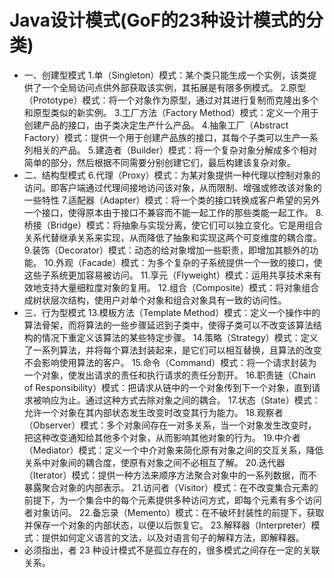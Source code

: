 # Java设计模式(GoF的23种设计模式的分类)
- 一、创建型模式
    1.单（Singleton）模式：某个类只能生成一个实例，该类提供了一个全局访问点供外部获取该实例，其拓展是有限多例模式。
    2.原型（Prototype）模式：将一个对象作为原型，通过对其进行复制而克隆出多个和原型类似的新实例。
    3.工厂方法（Factory Method）模式：定义一个用于创建产品的接口，由子类决定生产什么产品。
    4.抽象工厂（Abstract Factory）模式：提供一个用于创建产品族的接口，其每个子类可以生产一系列相关的产品。
    5.建造者（Builder）模式：将一个复杂对象分解成多个相对简单的部分，然后根据不同需要分别创建它们，最后构建该复杂对象。
- 二、结构型模式
    6.代理（Proxy）模式：为某对象提供一种代理以控制对象的访问。即客户端通过代理间接地访问该对象，从而限制、增强或修改该对象的一些特性
    7.适配器（Adapter）模式：将一个类的接口转换成客户希望的另外一个接口，使得原本由于接口不兼容而不能一起工作的那些类能一起工作。
    8.桥接（Bridge）模式：将抽象与实现分离，使它们可以独立变化。它是用组合关系代替继承关系来实现，从而降低了抽象和实现这两个可变维度的耦合度。
    9.装饰（Decorator）模式：动态的给对象增加一些职责，即增加其额外的功能。
    10.外观（Facade）模式：为多个复杂的子系统提供一个一致的接口，使这些子系统更加容易被访问。
    11.享元（Flyweight）模式：运用共享技术来有效地支持大量细粒度对象的复用。
    12.组合（Composite）模式：将对象组合成树状层次结构，使用户对单个对象和组合对象具有一致的访问性。
- 三、行为型模式
    13.模板方法（Template Method）模式：定义一个操作中的算法骨架，而将算法的一些步骤延迟到子类中，使得子类可以不改变该算法结构的情况下重定义该算法的某些特定步骤。
    14.策略（Strategy）模式：定义了一系列算法，并将每个算法封装起来，是它们可以相互替换，且算法的改变不会影响使用算法的客户。
    15.命令（Command）模式：将一个请求封装为一个对象，使发出请求的责任和执行请求的责任分割开。
    16.职责链（Chain of Responsibility）模式：把请求从链中的一个对象传到下一个对象，直到请求被响应为止。通过这种方式去除对象之间的耦合。
    17.状态（State）模式：允许一个对象在其内部状态发生改变时改变其行为能力。
    18.观察者（Observer）模式：多个对象间存在一对多关系，当一个对象发生改变时，把这种改变通知给其他多个对象，从而影响其他对象的行为。
    19.中介者（Mediator）模式：定义一个中介对象来简化原有对象之间的交互关系，降低关系中对象间的耦合度，使原有对象之间不必相互了解。
    20.迭代器（Iterator）模式：提供一种方法来顺序方法聚合对象中的一系列数据，而不暴露聚合对象的内部表示。
    21.访问者（Visitor）模式：在不改变集合元素的前提下，为一个集合中的每个元素提供多种访问方式，即每个元素有多个访问者对象访问。
    22.备忘录（Memento）模式：在不破坏封装性的前提下，获取并保存一个对象的内部状态，以便以后恢复它。
    23.解释器（Interpreter）模式：提供如何定义语言的文法，以及对语言句子的解释方法，即解释器。
- 必须指出，者 23 种设计模式不是孤立存在的，很多模式之间存在一定的关联关系。